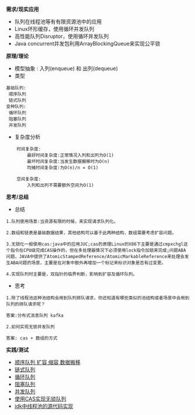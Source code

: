 **需求/现实应用**
   
   + 队列在线程池等有有限资源池中的应用
   + Linux环形缓存，使用循环并发队列
   + 高性能队列Disruptor，使用循环并发队列
   + Java concurrent并发包利用ArrayBlockingQueue来实现公平锁
   
**原理/理论**
   + 模型抽象 : 入列(enqueue) 和 出列(dequeue)
   + 类型
   ```
基础队列:
    顺序队列
    链式队列
变种队列:
    循环队列
    阻塞队列
    并发队列
   ``` 
   + 复杂度分析
```
    时间复杂度:
        最好时间复杂度:正常情况入列和出列为O(1)
        最坏时间复杂度:当发生数据搬移时为O(n)
        均摊时间复杂度:为O(n)/n = O(1)

    空间复杂度:
        入列和出列不需要额外空间为O(1)

```

   
**思考/总结**

   + 总结
```
1.队列使用场景:当资源有限的时候，来实现请求队列化。

2.数组和链表是基础数据结果，其他结构可以基于此两种结构，数组需要考虑扩容问题。

3.无锁化一般使用cas:java中的应用JUC;cas的原理Linux的X86下主要是通过cmpxchgl这个指令在CPU级完成CAS操作的，但在多处理器情况下必须使用lock指令加锁来完成;问题ABA问题，JAVA中提供了AtomicStampedReference/AtomicMarkableReference来处理会发生ABA问题的场景，主要是在对象中额外再增加一个标记来标识对象是否有过变更。

4.实现队列时主要是，双指针的临界判断，影响到扩容及循环队列。
```
   + 思考
```
1.除了线程池这种池结构会用到队列排队请求，你还知道有哪些类似的池结构或者场景中会用到队列的排队请求呢？

答案:分布式消息队列 kafka

2.如何实现无锁并发队列

答案: cas + 数组的方式

```
**实践/测试**

+ [顺序队列 扩容 缩容 数据搬移](/src/main/java/com/zlykernel/pratice/algorithm/queue/ArrayQueue.java)
+ [链式队列]()
+ [循环队列]()
+ [阻塞队列]()
+ [并发队列]()
+ [使用CAS实现无锁队列]()
+ [jdk中线程池的源代码实现]()

